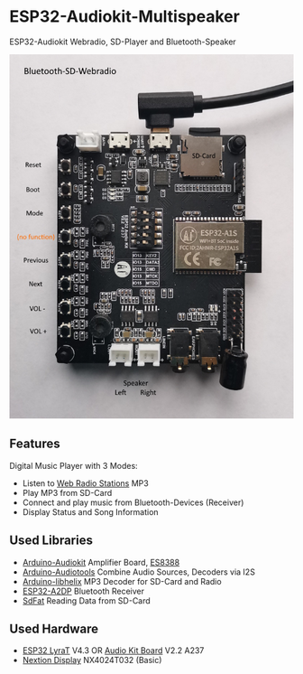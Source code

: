 # ESP32-Audiokit-Multispeaker
ESP32-Audiokit Webradio, SD-Player and Bluetooth-Speaker

![AI Thinker Audio Kit](https://github.com/alexus2033/ESP32-Audiokit-Multispeaker/blob/main/docs/AI%20Thinker%20Audio%20Kit.jpg)

## Features
Digital Music Player with 3 Modes:
* Listen to [Web Radio Stations](https://wiki.ubuntuusers.de/Internetradio/Stationen) MP3
* Play MP3 from SD-Card
* Connect and play music from Bluetooth-Devices (Receiver)
* Display Status and Song Information

## Used Libraries
* [Arduino-Audiokit](https://github.com/pschatzmann/arduino-audiokit) Amplifier Board, [ES8388](http://www.everest-semi.com/pdf/ES8388%20DS.pdf)
* [Arduino-Audiotools](https://github.com/pschatzmann/arduino-audio-tools) Combine Audio Sources, Decoders via I2S
* [Arduino-libhelix](https://github.com/pschatzmann/arduino-libhelix) MP3 Decoder for SD-Card and Radio
* [ESP32-A2DP](https://github.com/pschatzmann/ESP32-A2DP) Bluetooth Receiver
* [SdFat](https://github.com/greiman/SdFat.git) Reading Data from SD-Card

## Used Hardware
* [ESP32 LyraT](https://docs.espressif.com/projects/esp-adf/en/latest/design-guide/dev-boards/get-started-esp32-lyrat.html) V4.3 OR [Audio Kit Board](https://docs.ai-thinker.com/en/esp32-a1s) V2.2 A237
* [Nextion Display](https://nextion.tech) NX4024T032 (Basic)
